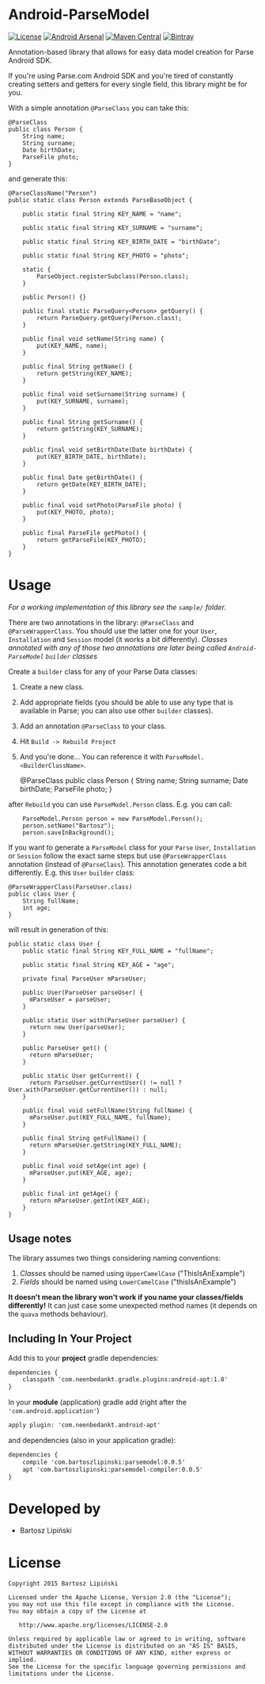 Android-ParseModel
==================

[![License](https://img.shields.io/github/license/blipinsk/RecyclerViewHeader.svg?style=flat)](https://www.apache.org/licenses/LICENSE-2.0)
[![Android Arsenal](https://img.shields.io/badge/Android%20Arsenal-Android--ParseModel-brightgreen.svg?style=flat)](http://android-arsenal.com/details/1/2627)
[![Maven Central](https://img.shields.io/maven-central/v/com.bartoszlipinski/parsemodel.svg)](http://gradleplease.appspot.com/#parsemodel)
[![Bintray](https://img.shields.io/bintray/v/blipinsk/maven/Android-ParseModel.svg)](https://bintray.com/blipinsk/maven/Android-ParseModel/_latestVersion)

Annotation-based library that allows for easy data model creation for Parse Android SDK.

If you're using Parse.com Android SDK and you're tired of constantly creating setters and getters for every single field, this library might be for you.

With a simple annotation `@ParseClass` you can take this:

    @ParseClass
    public class Person {
        String name;
        String surname;
        Date birthDate;
        ParseFile photo;
    }
        
and generate this:
        
    @ParseClassName("Person")
    public static class Person extends ParseBaseObject {
    
        public static final String KEY_NAME = "name";
    
        public static final String KEY_SURNAME = "surname";
    
        public static final String KEY_BIRTH_DATE = "birthDate";
    
        public static final String KEY_PHOTO = "photo";
    
        static {
            ParseObject.registerSubclass(Person.class);
        }
        
        public Person() {}
    
        public final static ParseQuery<Person> getQuery() {
            return ParseQuery.getQuery(Person.class);
        }
    
        public final void setName(String name) {
            put(KEY_NAME, name);
        }
    
        public final String getName() {
            return getString(KEY_NAME);
        }
    
        public final void setSurname(String surname) {
            put(KEY_SURNAME, surname);
        }
    
        public final String getSurname() {
            return getString(KEY_SURNAME);
        }
    
        public final void setBirthDate(Date birthDate) {
            put(KEY_BIRTH_DATE, birthDate);
        }
    
        public final Date getBirthDate() {
            return getDate(KEY_BIRTH_DATE);
        }
    
        public final void setPhoto(ParseFile photo) {
            put(KEY_PHOTO, photo);
        }
    
        public final ParseFile getPhoto() {
            return getParseFile(KEY_PHOTO);
        }
    }

Usage
=====
*For a working implementation of this library see the `sample/` folder.*

There are two annotations in the library: `@ParseClass` and `@ParseWrapperClass`. You should use the latter one for your `User`, `Installation` and `Session` model (it works a bit differently).
*Classes annotated with any of those two annotations are later being called `Android-ParseModel` `builder` classes*

Create a `builder` class for any of your Parse Data classes:

  1. Create a new class.
  2. Add appropriate fields (you should be able to use any type that is available in Parse; you can also use other `builder` classes).
  3. Add an annotation `@ParseClass` to your class.
  4. Hit `Build -> Rebuild Project`
  5. And you're done... You can reference it with `ParseModel.<BuilderClassName>`.


        @ParseClass
        public class Person {
            String name;
            String surname;
            Date birthDate;
            ParseFile photo;
        }
    
   after `Rebuild` you can use `ParseModel.Person` class. E.g. you can call:
   
        ParseModel.Person person = new ParseModel.Person();
        person.setName("Bartosz");
        person.saveInBackground();

If you want to generate a `ParseModel` class for your `Parse` `User`, `Installation` or `Session` follow the exact same steps but use `@ParseWrapperClass` annotation (instead of  `@ParseClass`). This annotation generates code a bit differently. E.g. this `User` `builder` class:

    @ParseWrapperClass(ParseUser.class)
    public class User {
        String fullName;
        int age;
    }

will result in generation of this:

    public static class User {
        public static final String KEY_FULL_NAME = "fullName";
    
        public static final String KEY_AGE = "age";
    
        private final ParseUser mParseUser;
    
        public User(ParseUser parseUser) {
          mParseUser = parseUser;
        }
    
        public static User with(ParseUser parseUser) {
          return new User(parseUser);
        }
    
        public ParseUser get() {
          return mParseUser;
        }
    
        public static User getCurrent() {
          return ParseUser.getCurrentUser() != null ? User.with(ParseUser.getCurrentUser()) : null;
        }
    
        public final void setFullName(String fullName) {
          mParseUser.put(KEY_FULL_NAME, fullName);
        }
    
        public final String getFullName() {
          return mParseUser.getString(KEY_FULL_NAME);
        }
    
        public final void setAge(int age) {
          mParseUser.put(KEY_AGE, age);
        }
    
        public final int getAge() {
          return mParseUser.getInt(KEY_AGE);
        }
    }
        
Usage notes
-----------

The library assumes two things considering naming conventions:
 
  1. *Classes* should be named using `UpperCamelCase` ("ThisIsAnExample")
  2. *Fields* should be named using `LowerCamelCase` ("thisIsAnExample")
  
**It doesn't mean the library won't work if you name your classes/fields differently!**
It can just case some unexpected method names (it depends on the `quava` methods behaviour).

Including In Your Project
-------------------------
Add this to your **project** gradle dependencies:

```xml
dependencies {
    classpath 'com.neenbedankt.gradle.plugins:android-apt:1.8'
}
```

In your **module** (application) gradle add (right after the `'com.android.application'`)

```xml
apply plugin: 'com.neenbedankt.android-apt'
```

and dependencies (also in your application gradle):

```xml
dependencies {
    compile 'com.bartoszlipinski:parsemodel:0.0.5'
    apt 'com.bartoszlipinski:parsemodel-compiler:0.0.5'
}
```

Developed by
============
 * Bartosz Lipiński

License
=======

    Copyright 2015 Bartosz Lipiński
    
    Licensed under the Apache License, Version 2.0 (the "License");
    you may not use this file except in compliance with the License.
    You may obtain a copy of the License at

       http://www.apache.org/licenses/LICENSE-2.0

    Unless required by applicable law or agreed to in writing, software
    distributed under the License is distributed on an "AS IS" BASIS,
    WITHOUT WARRANTIES OR CONDITIONS OF ANY KIND, either express or implied.
    See the License for the specific language governing permissions and
    limitations under the License.